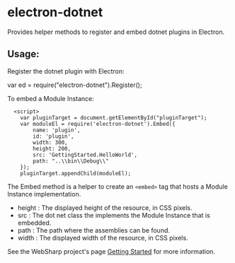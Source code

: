 ﻿# electron-dotnet

Provides helper methods to register and embed dotnet plugins in Electron.

Usage:
---

Register the dotnet plugin with Electron:

var ed = require("electron-dotnet").Register();


To embed a Module Instance:

      <script>
        var pluginTarget = document.getElementById("pluginTarget");
        var moduleEl = require('electron-dotnet').Embed({
            name: 'plugin',
            id: 'plugin',
            width: 300,
            height: 200,
            src: 'GettingStarted.HelloWorld',
            path: "..\\bin\\Debug\\"
        });
        pluginTarget.appendChild(moduleEl);

The Embed method is a helper to create an ```<embed>``` tag that hosts a Module Instance implementation.

- height : The displayed height of the resource, in CSS pixels.
- src : The dot net class the implements the Module Instance that is embedded.
- path : The path where the assemblies can be found.
- width : The displayed width of the resource, in CSS pixels.


See the WebSharp project's page [Getting Started](https://github.com/xamarin/WebSharp/tree/master/GettingStarted) for more information.